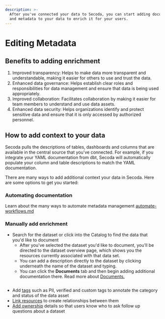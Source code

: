 ```yaml
---
description: >-
  After you've connected your data to Secoda, you can start adding documentation
  and metadata to your data to enrich it for your users.
---
```


# Editing Metadata

## Benefits to adding enrichment

1. Improved transparency: Helps to make data more transparent and understandable, making it easier for others to use and trust the data.
2. Enhanced data governance: Helps establish clear roles and responsibilities for data management and ensure that data is being used appropriately.
3. Improved collaboration: Facilitates collaboration by making it easier for team members to understand and use data assets.
4. Enhanced data security: Helps organizations identify and protect sensitive data and ensure that it is only accessed by authorized personnel.

## How to add context to your data

Secoda pulls the descriptions of tables, dashboards and columns that are available in the central source that you've connected. For example, if you integrate your YAML documentation from dbt, Secoda will automatically populate your column and table descriptions to match the YAML documentation.

There are many ways to add additional context your data in Secoda. Here are some options to get you started:

### Automating documentation

Learn about the many ways to automate metadata management [automate-workflows.md](../../readme/best-practices/automate-workflows.md "mention")&#x20;

### Manually add enrichment

* Search for the dataset or click into the Catalog to find the data that you'd like to document
  * After you've selected the dataset you'd like to document, you'll be directed to the dataset overview page, which shows you the resources currently associated with that data set.
  * You can add a description directly to the dataset by clicking underneath the name of the dataset and typing.
  * You can click the **Documents** tab and then begin adding additional documentation there. Read more about [Documents](../../features/documents.md)[.](../../features/documents.md)

<figure><img src="https://secoda-public-media-assets.s3.amazonaws.com/Kapture%202023-05-15%20at%2014.31.09.gif" alt=""><figcaption></figcaption></figure>

* Add [tags](../tags/) such as PII, verified and custom tags to annotate the category and status of the data asset
* [Link resources](../relating-resources.md) to create relationships between them
* [Add ownership](../assigning-owners.md) details so that users know who to ask follow up questions about a dataset
